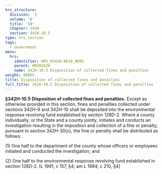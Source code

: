 ```yaml
---
hrs_structure:
  division: '1'
  volume: '6'
  title: '19'
  chapter: 342H
  section: 342H-10.5
type: hrs_section
tags:
  - Government
menu:
  hrs:
    identifier: HRS_0342H-0010_0005
    parent: HRS0342H
    name: 342H-10.5 Disposition of collected fines and penalties
weight: 80065
title: Disposition of collected fines and penalties
full_title: 342H-10.5 Disposition of collected fines and penalties
---
```

**§342H-10.5** **Disposition of collected fines and penalties.** Except as otherwise provided in this section, fines and penalties collected under sections 342H-9 and 342H-10 shall be deposited into the environmental response revolving fund established by section 128D-2\. Where a county individually, or the State and a county jointly, initiates and conducts an investigation resulting in the imposition and collection of a fine or penalty, pursuant to section 342H-30(c), the fine or penalty shall be distributed as follows:

(1) One half to the department of the county whose officers or employees initiated and conducted the investigation; and

(2) One half to the environmental response revolving fund established in section 128D-2\. [L 1991, c 157, §4; am L 1994, c 210, §4]
